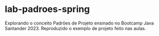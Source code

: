# lab-padroes-spring
Explorando o conceito Padrões de Projeto ensinado no Bootcamp Java Santander 2023.
Reproduzido o exemplo de projeto feito nas aulas.

